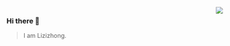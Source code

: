 <img align="right" src="https://github-readme-stats.vercel.app/api?username=lizizhong&show_icons=true&icon_color=805AD5&text_color=718096&bg_color=ffffff&hide_title=true" />

### Hi there 👋

> I am Lizizhong.


<!--
**lizizhong/lizizhong** is a ✨ _special_ ✨ repository because its `README.md` (this file) appears on your GitHub profile.

Here are some ideas to get you started:

- 🔭 I’m currently working on ...
- 🌱 I’m currently learning ...
- 👯 I’m looking to collaborate on ...
- 🤔 I’m looking for help with ...
- 💬 Ask me about ...
- 📫 How to reach me: ...
- 😄 Pronouns: ...
- ⚡ Fun fact: ...
-->
